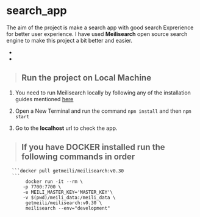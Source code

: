 # search_app

The aim of the project is make a search app with good search Exprerience for better user experience.
I have used **Meilisearch** open source search engine to make this project a bit better and easier.

-
-
> ## Run the project on Local Machine

1. You need to run Meilisearch locally by following any of the installation guides mentioned [here](https://docs.meilisearch.com/learn/getting_started/quick_start.html#setup-and-installation)

2. Open a New Terminal and run the command ```npm install``` and then ```npm start```
3. Go to the **localhost** url to check the app.


> ## If you have **DOCKER** installed run the following commands in order
      
      ```docker pull getmeili/meilisearch:v0.30
      ```
           docker run -it --rm \
          -p 7700:7700 \
          -e MEILI_MASTER_KEY='MASTER_KEY'\
          -v $(pwd)/meili_data:/meili_data \
           getmeili/meilisearch:v0.30 \
           meilisearch --env="development"
